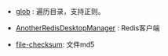 * [glob](https://www.npmjs.com/package/glob) : 遍历目录，支持正则。



* [AnotherRedisDesktopManager](https://gitee.com/qishibo/AnotherRedisDesktopManager) : Redis客户端


* [file-checksum](https://www.npmjs.com/package/file-checksum): 文件md5